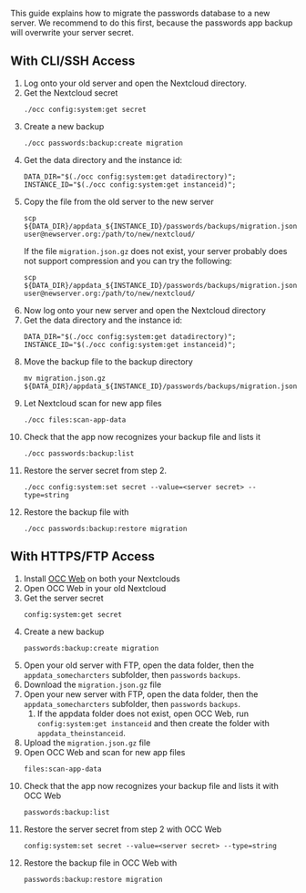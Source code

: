 This guide explains how to migrate the passwords database to a new server.
We recommend to do this first, because the passwords app backup will overwrite your server secret.

## With CLI/SSH Access
1. Log onto your old server and open the Nextcloud directory.
2. Get the Nextcloud secret
    ```
    ./occ config:system:get secret
    ```
3. Create a new backup
    ```
    ./occ passwords:backup:create migration
    ```
4. Get the data directory and the instance id:
    ```
    DATA_DIR="$(./occ config:system:get datadirectory)";
    INSTANCE_ID="$(./occ config:system:get instanceid)";
    ```
5. Copy the file from the old server to the new server
    ```
    scp ${DATA_DIR}/appdata_${INSTANCE_ID}/passwords/backups/migration.json.gz user@newserver.org:/path/to/new/nextcloud/
    ```
    If the file `migration.json.gz` does not exist, your server probably does not support compression and you can try the following:
    ```
    scp ${DATA_DIR}/appdata_${INSTANCE_ID}/passwords/backups/migration.json user@newserver.org:/path/to/new/nextcloud/
    ```
6. Now log onto your new server and open the Nextcloud directory
7. Get the data directory and the instance id:
    ```
    DATA_DIR="$(./occ config:system:get datadirectory)";
    INSTANCE_ID="$(./occ config:system:get instanceid)";
    ```
8. Move the backup file to the backup directory
    ```
    mv migration.json.gz ${DATA_DIR}/appdata_${INSTANCE_ID}/passwords/backups/migration.json.gz
    ```
9.  Let Nextcloud scan for new app files
    ```
    ./occ files:scan-app-data
    ```
10. Check that the app now recognizes your backup file and lists it
    ```
    ./occ passwords:backup:list
    ```
11. Restore the server secret from step 2.
    ```
    ./occ config:system:set secret --value=<server secret> --type=string
    ```
12. Restore the backup file with
    ```
    ./occ passwords:backup:restore migration
    ```
    
## With HTTPS/FTP Access
1. Install [OCC Web](https://apps.nextcloud.com/apps/occweb) on both your Nextclouds
2. Open OCC Web in your old Nextcloud
3. Get the server secret
    ```
    config:system:get secret
    ```
4. Create a new backup
    ```
    passwords:backup:create migration
    ```
5. Open your old server with FTP, open the data folder, then the `appdata_somecharcters` subfolder, then `passwords` `backups`.
6. Download the `migration.json.gz` file
7. Open your new server with FTP, open the data folder, then the `appdata_somecharcters` subfolder, then `passwords` `backups`.
    1. If the appdata folder does not exist, open OCC Web, run `config:system:get instanceid` and then create the folder with `appdata_theinstanceid`.
8. Upload the `migration.json.gz` file
9. Open OCC Web and scan for new app files
    ```
    files:scan-app-data
    ```
10. Check that the app now recognizes your backup file and lists it with OCC Web
    ```
    passwords:backup:list
    ```
11. Restore the server secret from step 2 with OCC Web
    ```
    config:system:set secret --value=<server secret> --type=string
    ```
12. Restore the backup file in OCC Web with
    ```
    passwords:backup:restore migration
    ```